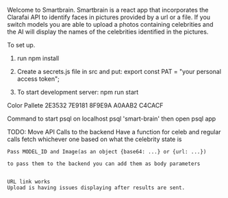 Welcome to Smartbrain. 
Smartbrain is a react app that incorporates the Clarafai API to identify faces in pictures provided by a url or a file.
If you switch models you are able to upload a photos containing celebrities and the AI will display the names of the celebrities identified in the pictures.

To set up.

1. run npm install

2. Create a secrets.js file in src and put: 
    export const PAT = "your personal access token";

3. To start development server: npm run start



Color Pallete
2E3532
7E9181
8F9E9A
A0AAB2
C4CACF

Command to start psql on localhost
psql 'smart-brain'
then open psql app

TODO:
Move API Calls to the backend
    Have a function for celeb and regular calls
    fetch whichever one based on what the celebrity state is

    Pass MODEL_ID and Image(as an object {base64: ...} or {url: ...})

    to pass them to the backend you can add them as body parameters


    URL link works
    Upload is having issues displaying after results are sent.